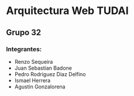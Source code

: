 # Arquitectura Web TUDAI
## Grupo 32

### Integrantes:
  - Renzo Sequeira
  - Juan Sebastian Badone
  - Pedro Rodriguez Diaz Delfino
  - Ismael Herrera
  - Agustin Gonzalorena
